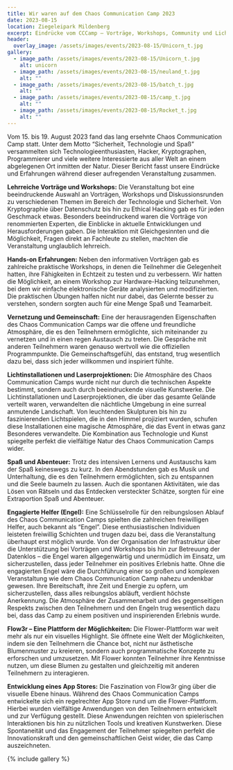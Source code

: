 ```yaml
---
title: Wir waren auf dem Chaos Communication Camp 2023
date: 2023-08-15
location: Ziegeleipark Mildenberg
excerpt: Eindrücke vom CCCamp – Vorträge, Workshops, Community und Lichtinstallationen.
header:
  overlay_image: /assets/images/events/2023-08-15/Unicorn_t.jpg
gallery:
  - image_path: /assets/images/events/2023-08-15/Unicorn_t.jpg
    alt: unicorn
  - image_path: /assets/images/events/2023-08-15/neuland_t.jpg
    alt: ""
  - image_path: /assets/images/events/2023-08-15/batch_t.jpg
    alt: ""
  - image_path: /assets/images/events/2023-08-15/camp_t.jpg
    alt: ""
  - image_path: /assets/images/events/2023-08-15/Rocket_t.jpg
    alt: ""
---
```

Vom 15. bis 19. August 2023 fand das lang ersehnte Chaos Communication Camp statt. Unter dem Motto “Sicherheit, Technologie und Spaß” versammelten sich Technologieenthusiasten, Hacker, Kryptographen, Programmierer und viele weitere Interessierte aus aller Welt an einem abgelegenen Ort inmitten der Natur. Dieser Bericht fasst unsere Eindrücke und Erfahrungen während dieser aufregenden Veranstaltung zusammen.

**Lehrreiche Vorträge und Workshops:** Die Veranstaltung bot eine beeindruckende Auswahl an Vorträgen, Workshops und Diskussionsrunden zu verschiedenen Themen im Bereich der Technologie und Sicherheit. Von Kryptographie über Datenschutz bis hin zu Ethical Hacking gab es für jeden Geschmack etwas. Besonders beeindruckend waren die Vorträge von renommierten Experten, die Einblicke in aktuelle Entwicklungen und Herausforderungen gaben. Die Interaktion mit Gleichgesinnten und die Möglichkeit, Fragen direkt an Fachleute zu stellen, machten die Veranstaltung unglaublich lehrreich.

**Hands-on Erfahrungen:** Neben den informativen Vorträgen gab es zahlreiche praktische Workshops, in denen die Teilnehmer die Gelegenheit hatten, ihre Fähigkeiten in Echtzeit zu testen und zu verbessern. Wir hatten die Möglichkeit, an einem Workshop zur Hardware-Hacking teilzunehmen, bei dem wir einfache elektronische Geräte analysierten und modifizierten. Die praktischen Übungen halfen nicht nur dabei, das Gelernte besser zu verstehen, sondern sorgten auch für eine Menge Spaß und Teamarbeit.

**Vernetzung und Gemeinschaft:** Eine der herausragenden Eigenschaften des Chaos Communication Camps war die offene und freundliche Atmosphäre, die es den Teilnehmern ermöglichte, sich miteinander zu vernetzen und in einen regen Austausch zu treten. Die Gespräche mit anderen Teilnehmern waren genauso wertvoll wie die offiziellen Programmpunkte. Die Gemeinschaftsgefühl, das entstand, trug wesentlich dazu bei, dass sich jeder willkommen und inspiriert fühlte.

**Lichtinstallationen und Laserprojektionen:** Die Atmosphäre des Chaos Communication Camps wurde nicht nur durch die technischen Aspekte bestimmt, sondern auch durch beeindruckende visuelle Kunstwerke. Die Lichtinstallationen und Laserprojektionen, die über das gesamte Gelände verteilt waren, verwandelten die nächtliche Umgebung in eine surreal anmutende Landschaft. Von leuchtenden Skulpturen bis hin zu faszinierenden Lichtspielen, die in den Himmel projiziert wurden, schufen diese Installationen eine magische Atmosphäre, die das Event in etwas ganz Besonderes verwandelte. Die Kombination aus Technologie und Kunst spiegelte perfekt die vielfältige Natur des Chaos Communication Camps wider.

**Spaß und Abenteuer:** Trotz des intensiven Lernens und Austauschs kam der Spaß keineswegs zu kurz. In den Abendstunden gab es Musik und Unterhaltung, die es den Teilnehmern ermöglichten, sich zu entspannen und die Seele baumeln zu lassen. Auch die spontanen Aktivitäten, wie das Lösen von Rätseln und das Entdecken versteckter Schätze, sorgten für eine Extraportion Spaß und Abenteuer.

**Engagierte Helfer (Engel):** Eine Schlüsselrolle für den reibungslosen Ablauf des Chaos Communication Camps spielten die zahlreichen freiwilligen Helfer, auch bekannt als “Engel”. Diese enthusiastischen Individuen leisteten freiwillig Schichten und trugen dazu bei, dass die Veranstaltung überhaupt erst möglich wurde. Von der Organisation der Infrastruktur über die Unterstützung bei Vorträgen und Workshops bis hin zur Betreuung der Datenklos – die Engel waren allgegenwärtig und unermüdlich im Einsatz, um sicherzustellen, dass jeder Teilnehmer ein positives Erlebnis hatte. Ohne die engagierten Engel wäre die Durchführung einer so großen und komplexen Veranstaltung wie dem Chaos Communication Camp nahezu undenkbar gewesen. Ihre Bereitschaft, ihre Zeit und Energie zu opfern, um sicherzustellen, dass alles reibungslos abläuft, verdient höchste Anerkennung. Die Atmosphäre der Zusammenarbeit und des gegenseitigen Respekts zwischen den Teilnehmern und den Engeln trug wesentlich dazu bei, dass das Camp zu einem positiven und inspirierenden Erlebnis wurde.

**Flow3r – Eine Plattform der Möglichkeiten:** Die Flower-Plattform war weit mehr als nur ein visuelles Highlight. Sie öffnete eine Welt der Möglichkeiten, indem sie den Teilnehmern die Chance bot, nicht nur ästhetische Blumenmuster zu kreieren, sondern auch programmatische Konzepte zu erforschen und umzusetzen. Mit Flower konnten Teilnehmer ihre Kenntnisse nutzen, um diese Blumen zu gestalten und gleichzeitig mit anderen Teilnehmern zu interagieren.

**Entwicklung eines App Stores:** Die Faszination von Flow3r ging über die visuelle Ebene hinaus. Während des Chaos Communication Camps entwickelte sich ein regelrechter App Store rund um die Flower-Plattform. Hierbei wurden vielfältige Anwendungen von den Teilnehmern entwickelt und zur Verfügung gestellt. Diese Anwendungen reichten von spielerischen Interaktionen bis hin zu nützlichen Tools und kreativen Kunstwerken. Diese Spontaneität und das Engagement der Teilnehmer spiegelten perfekt die Innovationskraft und den gemeinschaftlichen Geist wider, die das Camp auszeichneten.

{% include gallery %}
